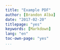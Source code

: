 ```yaml
---
title: "Example PDF"
author: [Brandon Alba]
date: "2017-02-20"
titlepage: "yes"
keywords: [Markdown]
lang: "en"
toc-own-page: "yes"
...
```


